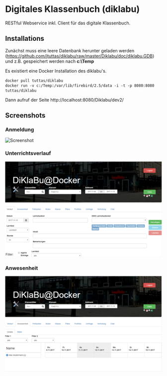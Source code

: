 # Digitales Klassenbuch (diklabu)
RESTful Webservice inkl. Client für das digitale Klassenbuch.
## Installations
Zunächst muss eine leere Datenbank herunter geladen werden (https://github.com/jtuttas/diklabu/raw/master/Diklabu/doc/diklabu.GDB) und z.B. gespeichert werden nach **c:\Temp**

Es existiert eine Docker Installation des diklabu's.
```
docker pull tuttas/diklabu
docker run -v c:/Temp:/var/lib/firebird/2.5/data -i -t -p 8080:8080 tuttas/diklabu
```
Dann aufruf der Seite http://localhost:8080/Diklabu/dev2/

## Screenshots
### Anmeldung
![Screenshot](diklabu/Diklabu/doc/screen1.png)
### Unterrichtsverlauf
![Screenshot](Diklabu/doc/screen2.png)
### Anwesenheit
![Screenshot](Diklabu/doc/screen3.png)
